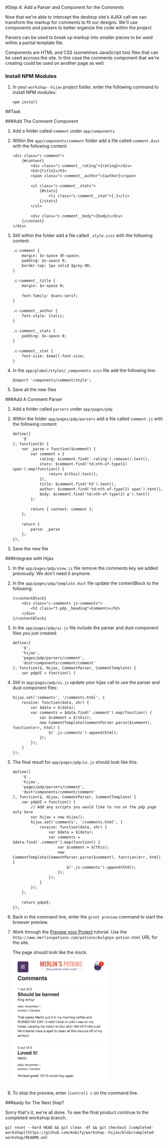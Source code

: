 #Step 4: Add a Parser and Component for the Comments

Now that we're able to intercept the desktop site's AJAX call we can transform the markup for comments to fit our designs. We'll use components and parsers to better organize the code within the project.

Parsers can be used to break up markup into smaller pieces to be used within a partial template file. 

Components are HTML and CSS (sometimes JavaScript too) files that can be used accross the site. In this case the comments component that we're creating could be used on another page as well.


### Install NPM Modules

1. In your `workshop--hijax` project folder, enter the following command to install NPM modules:

    ```
    npm install
    ```

##Task

###Add The Comment Component

1. Add a folder called `comment` under `app/components`
2. Within the `app/components/comment` folder add a file called `comment.dust` with the following content:

    ```
    <div class="c-comment">
        {#content}
            <div class="c-comment__rating">{rating}</div>
            <h3>{title}</h3>
            <span class="c-comment__author">{author}</span>

            <ul class="c-comment__stats">
                {#stats}
                    <li class="c-comment__stat">{.}</li>
                {/stats}
            </ul>

            <div class="c-comment__body">{body}</div>
        {/content}
    </div>
    ```

3. Still within the folder add a file called `_style.scss` with the following content:

    ```
    .c-comment {
        margin: $v-space $h-space;
        padding: $v-space 0;
        border-top: 1px solid $grey-90;
    }

    .c-comment__title {
        margin: $v-space 0;

        font-family: $sans-serif;
    }

    .c-comment__author {
        font-style: italic;
    }

    .c-comment__stats {
        padding: $v-space 0;
    }

    .c-comment__stat {
        font-size: $small-font-size;
    }
    ```

4. In the `app/global/styles/_components.scss` file add the following line:

    ```
    @import 'components/comment/style';
    ```

5. Save all the new files


###Add A Comment Parser

1. Add a folder called `parsers` under `app/pages/pdp`
2. Within the folder `app/pages/pdp/parsers` add a file called `comment.js` with the following content:

    ```
    define([
        '$'
    ], function($) {
        var _parse = function($comment) {
            var comment = {
                rating: $comment.find('.rating').remove().text(),
                stats: $comment.find('td:nth-of-type(1) span').map(function() {
                    return $(this).text();
                }),
                title: $comment.find('h3').text(),
                author: $comment.find('td:nth-of-type(2) span').text(),
                body: $comment.find('td:nth-of-type(2) p').text()
            };

            return { content: comment };
        };

        return {
            parse: _parse
        };
    });
    ```

3. Save the new file


###Integrate with Hijax

1. In the `app/pages/pdp/view.js` file remove the comments key we added previously. We don't need it anymore.
2. In the `app/pages/pdp/template.dust` file update the contentBlock to the following:

    ```
    {<contentBlock}
        <div class="c-comments js-comments">
            <h2 class="t-pdp__heading">Comments</h2>
        </div>
    {/contentBlock}
    ```

3. In the `app/pages/pdp/ui.js` file include the parser and dust component files you just created:

    ```
    define([
        '$',
        'hijax',
        'pages/pdp/parsers/comment',
        'dust!components/comment/comment'
    ], function($, Hijax, CommentParser, CommentTemplate) {
        var pdpUI = function() {
    ```

4. Still in `app/pages/pdp/ui.js` update your hijax call to use the parser and dust component files:

    ```
    hijax.set('comments', '/comments.html', {
        receive: function(data, xhr) {
            var $data = $(data);
            var comments = $data.find('.comment').map(function() {
                var $comment = $(this);
                new CommentTemplate(CommentParser.parse($comment), function(err, html) {
                    $('.js-comments').append(html);
                });
            });
        }
    });
    ```

5. The final result for `app/pages/pdp/ui.js` should look like this:

    ```
    define([
        '$',
        'hijax',
        'pages/pdp/parsers/comment',
        'dust!components/comment/comment'
    ], function($, Hijax, CommentParser, CommentTemplate) {
        var pdpUI = function() {
            // Add any scripts you would like to run on the pdp page only here
            var hijax = new Hijax();
            hijax.set('comments', '/comments.html', {
                receive: function(data, xhr) {
                    var $data = $(data);
                    var comments = $data.find('.comment').map(function() {
                        var $comment = $(this);
                        new CommentTemplate(CommentParser.parse($comment), function(err, html) {
                            $('.js-comments').append(html);
                        });
                    });
                }
            });
        };

        return pdpUI;
    });
    ```

6. Back in the command line, enter the `grunt preview` command to start the browser preview.
7. Work through the [Preview your Project](http://adaptivejs.mobify.com/v1.0/docs/preview-your-project) tutorial.
    Use the `http://www.merlinspotions.com/potions/bulgeye-potion.html` URL for the site.

    The page should look like the mock. 

    <img src="https://raw.githubusercontent.com/mobify/workshop--hijax/step-4-parsers-and-components/static/img/comments-mock.png?token=AKTX6hucqVA6zcvci1B4gEBpCtiNG2wkks5W1Il1wA%3D%3D" height="400" />

8. To stop the preview, enter `[control] c` on the command line.

##Ready for The Next Step?

Sorry that's it, we're all done. To see the final product continue to the completed-workshop branch.

```
git reset --hard HEAD && git clean -df && git checkout [completed-workshop](https://github.com/mobify/workshop--hijax/blob/completed-workshop/README.md)
```
